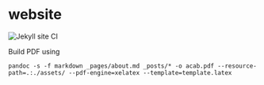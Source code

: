 # website

![Jekyll site CI](https://github.com/beschlagnahmt-org/website/workflows/Jekyll%20site%20CI/badge.svg)

Build PDF using

`pandoc -s -f markdown _pages/about.md _posts/* -o acab.pdf --resource-path=.:./assets/ --pdf-engine=xelatex --template=template.latex`
